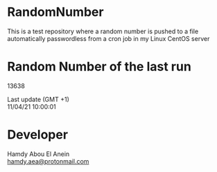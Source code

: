 # RandomNumber    
This is a test repository where a random number is pushed to a file automatically passwordless from a cron job in my Linux CentOS server    
# Random Number of the last run   
13638
      
Last update (GMT +1)    
11/04/21 10:00:01
# Developer    
Hamdy Abou El Anein   
hamdy.aea@protonmail.com
